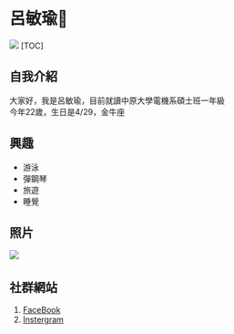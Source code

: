 # 呂敏瑜:sparkling_heart:
![](https://img.xintp.com/c2022/03/17/he2udww1soz.jpg)
[TOC]
## 自我介紹
大家好，我是呂敏瑜，目前就讀中原大學電機系碩士班一年級  
今年22歲，生日是4/29，金牛座
## 興趣
- 游泳
- 彈鋼琴
- 旅遊
- 睡覺

## 照片
![](https://3.bp.blogspot.com/-XtjSN-_lbG0/XMhNjm58oEI/AAAAAAAGenA/14AkI_kSFKgUy8dSG-3HSJrcxcQWI10AgCLcBGAs/s1600/girl-taking-picture%2B%255B2%255D.jpg)
![]()
## 社群網站
1. [FaceBook](https://www.facebook.com/profile.php?id=100084764236899)
2. [Instergram](https://www.instagram.com/zzmimii/)
